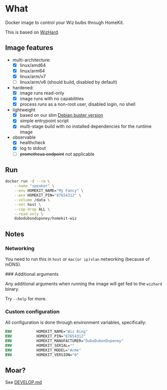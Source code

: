 # What

Docker image to control your Wiz bulbs through HomeKit.

This is based on [WizHard](https://github.com/dubo-dubon-duponey/wizhart).

## Image features

 * multi-architecture:
    * [x] linux/amd64
    * [x] linux/arm64
    * [x] linux/arm/v7
    * [ ] linux/arm/v6 (should build, disabled by default)
 * hardened:
    * [x] image runs read-only
    * [x] image runs with no capabilities
    * [x] process runs as a non-root user, disabled login, no shell
 * lightweight
    * [x] based on our slim [Debian buster version](https://github.com/dubo-dubon-duponey/docker-debian)
    * [x] simple entrypoint script
    * [x] multi-stage build with no installed dependencies for the runtime image
 * observable
    * [x] healthcheck
    * [x] log to stdout
    * [ ] ~~prometheus endpoint~~ not applicable

## Run

```bash
docker run -d --rm \
    --name "speaker" \
    --env HOMEKIT_NAME="My Fancy" \
    --env HOMEKIT_PIN="87654312" \
    --volume /data \
    --net host \
    --cap-drop ALL \
    --read-only \
    dubodubonduponey/homekit-wiz
```

## Notes

### Networking

You need to run this in `host` or `mac(or ip)vlan` networking (because of mDNS).

### Additional arguments

Any additional arguments when running the image will get fed to the `wizhard` binary.

Try `--help` for more.

### Custom configuration

All configuration is done through environment variables, specifically:

```dockerfile
ENV           HOMEKIT_NAME="Wiz Bing"
ENV           HOMEKIT_PIN="87654312"
ENV           HOMEKIT_MANUFACTURER="DuboDubonDuponey"
ENV           HOMEKIT_SERIAL=""
ENV           HOMEKIT_MODEL="Acme"
ENV           HOMEKIT_VERSION="0"
```

## Moar?

See [DEVELOP.md](DEVELOP.md)
